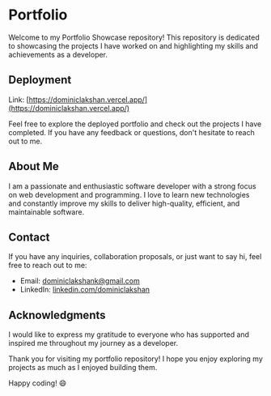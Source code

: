 # Portfolio 

Welcome to my Portfolio Showcase repository! This repository is dedicated to showcasing the projects I have worked on and highlighting my skills and achievements as a developer.

## Deployment

Link: [https://dominiclakshan.vercel.app/](https://dominiclakshan.vercel.app/)

Feel free to explore the deployed portfolio and check out the projects I have completed. If you have any feedback or questions, don't hesitate to reach out to me.

## About Me

I am a passionate and enthusiastic software developer with a strong focus on web development and programming. I love to learn new technologies and constantly improve my skills to deliver high-quality, efficient, and maintainable software.

## Contact

If you have any inquiries, collaboration proposals, or just want to say hi, feel free to reach out to me:

- Email: dominiclakshank@gmail.com
- LinkedIn: [linkedin.com/dominiclakshan](https://www.linkedin.com/in/dominic-lakshan-1b710927a/)

## Acknowledgments

I would like to express my gratitude to everyone who has supported and inspired me throughout my journey as a developer.

Thank you for visiting my portfolio repository! I hope you enjoy exploring my projects as much as I enjoyed building them.

Happy coding! 😄
